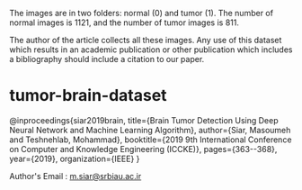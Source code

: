 

The images are in two folders: normal (0) and tumor (1).
The number of normal images is 1121, and the number of tumor images is 811.

The author of the article collects all these images. Any use of this dataset which results in an academic publication or other publication which includes a bibliography should include a citation to our paper.





# tumor-brain-dataset
@inproceedings{siar2019brain,
  title={Brain Tumor Detection Using Deep Neural Network and Machine Learning Algorithm},
  author={Siar, Masoumeh and Teshnehlab, Mohammad},
  booktitle={2019 9th International Conference on Computer and Knowledge Engineering (ICCKE)},
  pages={363--368},
  year={2019},
  organization={IEEE}
}

Author's Email : m.siar@srbiau.ac.ir
